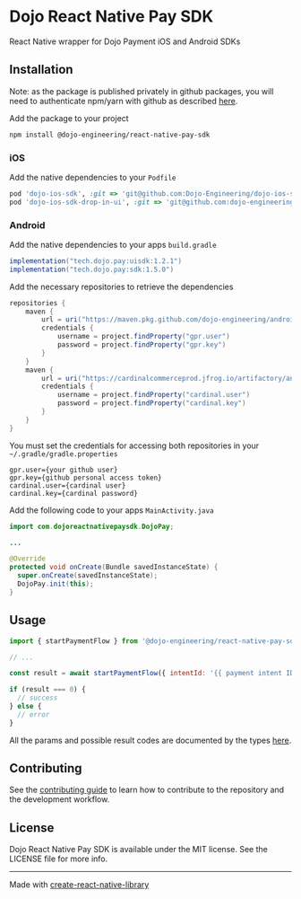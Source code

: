 # Dojo React Native Pay SDK

React Native wrapper for Dojo Payment iOS and Android SDKs

## Installation

Note: as the package is published privately in github packages, you will need to authenticate npm/yarn with github as described [here](https://docs.github.com/en/packages/working-with-a-github-packages-registry/working-with-the-npm-registry#installing-a-package).

Add the package to your project

```sh
npm install @dojo-engineering/react-native-pay-sdk
```

### iOS

Add the native dependencies to your `Podfile`

```ruby
pod 'dojo-ios-sdk', :git => 'git@github.com:Dojo-Engineering/dojo-ios-sdk.git', :tag => '1.3.0'
pod 'dojo-ios-sdk-drop-in-ui', :git => 'git@github.com:dojo-engineering/dojo-ios-sdk-drop-in-ui.git', :tag => '1.2.2'
```

### Android

Add the native dependencies to your apps `build.gradle`

```groovy
implementation("tech.dojo.pay:uisdk:1.2.1")
implementation("tech.dojo.pay:sdk:1.5.0")
```

Add the necessary repositories to retrieve the dependencies

```groovy
repositories {
    maven {
        url = uri("https://maven.pkg.github.com/dojo-engineering/android-dojo-pay-sdk")
        credentials {
            username = project.findProperty("gpr.user")
            password = project.findProperty("gpr.key")
        }
    }
    maven {
        url = uri("https://cardinalcommerceprod.jfrog.io/artifactory/android")
        credentials {
            username = project.findProperty("cardinal.user")
            password = project.findProperty("cardinal.key")
        }
    }
}
```

You must set the credentials for accessing both repositories in your `~/.gradle/gradle.properties`

```
gpr.user={your github user}
gpr.key={github personal access token}
cardinal.user={cardinal user}
cardinal.key={cardinal password}
```

Add the following code to your apps `MainActivity.java`

```java
import com.dojoreactnativepaysdk.DojoPay;

...

@Override
protected void onCreate(Bundle savedInstanceState) {
  super.onCreate(savedInstanceState);
  DojoPay.init(this);
}
```

## Usage

```js
import { startPaymentFlow } from '@dojo-engineering/react-native-pay-sdk';

// ...

const result = await startPaymentFlow({ intentId: '{{ payment intent ID }}' });

if (result === 0) {
  // success
} else {
  // error
}
```

All the params and possible result codes are documented by the types [here](https://github.com/dojo-engineering/react-native-pay-sdk/blob/main/src/NativeDojoReactNativePaySdk.ts).

## Contributing

See the [contributing guide](CONTRIBUTING.md) to learn how to contribute to the repository and the development workflow.

## License

Dojo React Native Pay SDK is available under the MIT license. See the LICENSE file for more info.

---

Made with [create-react-native-library](https://github.com/callstack/react-native-builder-bob)
